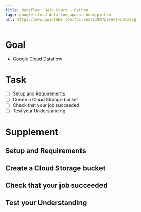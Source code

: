 ```yaml
---
title: Dataflow: Qwik Start - Python
tags: google-cloud-dataflow,apache-beam,python
url: https://www.qwiklabs.com/focuses/1100?parent=catalog
---
```


# Goal
- Google Cloud Dataflow

# Task
- [ ] Setup and Requirements
- [ ] Create a Cloud Storage bucket
- [ ] Check that your job succeeded
- [ ] Test your Understanding

# Supplement
## Setup and Requirements


## Create a Cloud Storage bucket


## Check that your job succeeded


## Test your Understanding



